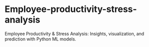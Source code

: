 # Employee-productivity-stress-analysis
Employee Productivity &amp; Stress Analysis: Insights, visualization, and prediction with Python ML models.
